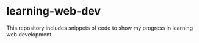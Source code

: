 # learning-web-dev
This repository includes snippets of code to show my progress in learning web development. 
